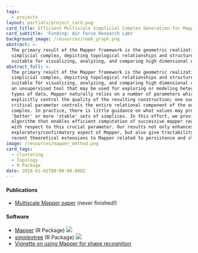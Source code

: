 ```yaml
---
tags:
  - projects
layout: partials/project_card.pug
card_title: Efficient Multiscale Simplicial Complex Generation for Mapper
card_subtitle: 'Funding: Air Force Research Labs'
background_image: /resources/reeb_graph.png
abstract: >-
  The primary result of the Mapper framework is the geometric realization of a
  simplicial complex, depicting topological relationships and structures
  suitable for visualizing, analyzing, and comparing high dimensional data...
abstract_full: >-
  The primary result of the Mapper framework is the geometric realization of a
  simplicial complex, depicting topological relationships and structures
  suitable for visualizing, analyzing, and comparing high dimensional data. As
  an unsupervised tool that may be used for exploring or modeling heterogeneous
  types of data, Mapper naturally relies on a number of parameters which
  explicitly control the quality of the resulting construction; one such
  critical parameter controls the entire relational component of the output
  complex. In practice, there is little guidance on what values may provide
  'better' or more 'stable' sets of simplices. In this effort, we provide a new
  algorithm that enables efficient computation of successive mapper realizations
  with respect to this crucial parameter. Our results not only enhances the
  exploratory/confirmatory aspect of Mapper, but also give tractability to
  recent theoretical extensions to Mapper related to persistence and stability.
image: /resources/mapper_method.png
card_tags:
  - Clustering
  - Topology
  - R Package
date: 2018-01-01T00:00:00.000Z
---
```



<div class="flex items-center px-2 py-1 bg-gray-100">

<h4 class="font-bold bg-gray-100">
Publications
</h4>

</div>

<div class="p-2 overflow-auto px-4 py-2 bg-white-100">

<div class="prose-md lisc-desc text-sm space-y-2">

- [Multiscale Mapper paper](resources/indexed_mapper.pdf) (never
  finished!)

</div>

</div>

<div class="flex items-center px-2 py-1 bg-gray-100">

<h4 class="font-bold bg-gray-100">
Software
</h4>

</div>

<div class="p-2 overflow-auto px-4 py-2 bg-white-100">

<div class="prose-md lisc-desc text-sm space-y-2">

- [Mapper](https://peekxc.github.io/Mapper/) (R Package)
  <a href="https://github.com/peekxc/Mapper" class="float-right"><img
  src="https://lifecycle.r-lib.org/articles/figures/lifecycle-deprecated.svg" /></a>
- [simplextree](https://github.com/peekxc/simplextree) (R Package)
  <a href="https://cran.r-project.org/package=simplextree"
  class="float-right"><img
  src="https://cranlogs.r-pkg.org/badges/grand-total/simplextree" /></a>
- [Vignette on using Mapper for shape
  recognition](https://peekxc.github.io/Mapper/articles/ShapeRecognition.html)

</div>

</div>
